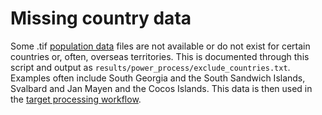 # Missing country data

Some .tif [population data](../download/population.md) files are not available
or do not exist for certain countries or, often, overseas territories. This is documented
through this script and output as `results/power_process/exclude_countries.txt`. Examples often
include South Georgia and the South Sandwich Islands, Svalbard and Jan Mayen and the Cocos
Islands. This data is then used in the [target processing workflow](targets.md).
